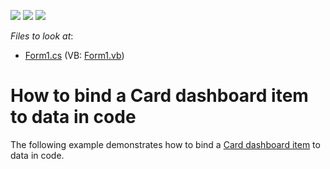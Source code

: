 <!-- default badges list -->
![](https://img.shields.io/endpoint?url=https://codecentral.devexpress.com/api/v1/VersionRange/128580760/13.2.7%2B)
[![](https://img.shields.io/badge/Open_in_DevExpress_Support_Center-FF7200?style=flat-square&logo=DevExpress&logoColor=white)](https://supportcenter.devexpress.com/ticket/details/E4770)
[![](https://img.shields.io/badge/📖_How_to_use_DevExpress_Examples-e9f6fc?style=flat-square)](https://docs.devexpress.com/GeneralInformation/403183)
<!-- default badges end -->
<!-- default file list -->
*Files to look at*:

* [Form1.cs](./CS/Dashboard_CreateCards/Form1.cs) (VB: [Form1.vb](./VB/Dashboard_CreateCards/Form1.vb))
<!-- default file list end -->
# How to bind a Card dashboard item to data in code


<p>The following example demonstrates how to bind a <a href="https://documentation.devexpress.com/#Dashboard/CustomDocument15263">Card dashboard item</a> to data in code.</p>

<br/>


